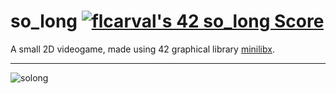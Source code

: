 # so_long [![flcarval's 42 so_long Score](https://badge42.vercel.app/api/v2/cl1lmiew3000609l599o75f45/project/2543232)](https://github.com/JaeSeoKim/badge42)
A small 2D videogame, made using 42 graphical library <a href="https://github.com/42Paris/minilibx-linux">minilibx</a>.

---------------------------
![solong](https://user-images.githubusercontent.com/79296277/168317085-638713f4-38fb-4ca6-aa9b-d7a91e3cd0fc.gif)
